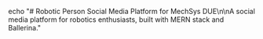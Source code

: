 echo "# Robotic Person Social Media Platform for MechSys DUE\n\nA social media platform for robotics enthusiasts, built with MERN stack and Ballerina." 

